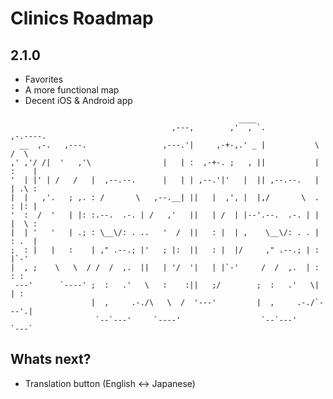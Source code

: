 # Clinics Roadmap

## 2.1.0

* Favorites
* A more functional map
* Decent iOS & Android app

```
  	                                               ____                        
                                    ,---,        ,'  , `.           ,-.----.   
  __  ,-.   ,---.                 ,---.'|     ,-+-,.' _ |           \    /  \  
,' ,'/ /|  '   ,'\                |   | :  ,-+-. ;   , ||           |   :    | 
'  | |' | /   /   |  ,--.--.      |   | | ,--.'|'   |  || ,--.--.   |   | .\ : 
|  |   ,'.   ; ,. : /       \   ,--.__| ||   |  ,', |  |,/       \  .   : |: | 
'  :  /  '   | |: :.--.  .-. | /   ,'   ||   | /  | |--'.--.  .-. | |   |  \ : 
|  | '   '   | .; : \__\/: . ..   '  /  ||   : |  | ,    \__\/: . . |   : .  | 
;  : |   |   :    | ," .--.; |'   ; |:  ||   : |  |/     ," .--.; | :     |`-' 
|  , ;    \   \  / /  /  ,.  ||   | '/  '|   | |`-'     /  /  ,.  | :   : :    
 ---'      `----' ;  :   .'   \   :    :||   ;/        ;  :   .'   \|   | :    
                  |  ,     .-./\   \  /  '---'         |  ,     .-./`---'.|    
                   `--`---'     `----'                  `--`---'      `---`    
``` 

## Whats next?

* Translation button (English <-> Japanese)
                                                                                                                                                    